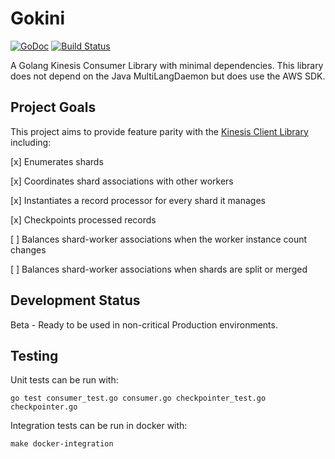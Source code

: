 # Gokini

[![GoDoc](https://godoc.org/github.com/golang/gddo?status.svg)](https://godoc.org/github.com/patrobinson/gokini)
[![Build
Status](https://travis-ci.org/golang/gddo.svg?branch=master)](https://travis-ci.org/patrobinson/gokini)

A Golang Kinesis Consumer Library with minimal dependencies. This library does not depend on the Java MultiLangDaemon but does use the AWS SDK.

## Project Goals

This project aims to provide feature parity with the [Kinesis Client Library](https://github.com/awslabs/amazon-kinesis-client) including:

[x] Enumerates shards

[x] Coordinates shard associations with other workers

[x] Instantiates a record processor for every shard it manages

[x] Checkpoints processed records

[ ] Balances shard-worker associations when the worker instance count changes

[ ] Balances shard-worker associations when shards are split or merged

## Development Status

Beta - Ready to be used in non-critical Production environments.

## Testing

Unit tests can be run with:
```
go test consumer_test.go consumer.go checkpointer_test.go checkpointer.go
```

Integration tests can be run in docker with:
```
make docker-integration
```
